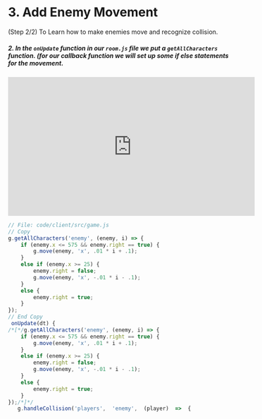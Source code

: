 
# 3. Add Enemy Movement
 (Step 2/2) To Learn how to make enemies move and recognize collision.

##### 2. In the `onUpdate` function in our `room.js` file we put a `getAllCharacters`  _function_. (for our callback function we will set up some if else statements for the movement.

<iframe width="560" height="315" src="https://www.youtube.com/embed/5mYBdR03rE4" frameborder="0" allow="accelerometer; autoplay; clipboard-write; encrypted-media; gyroscope; picture-in-picture" allowfullscreen></iframe><br>

```javascript
// File: code/client/src/game.js
// Copy
g.getAllCharacters('enemy', (enemy, i) => {
	if (enemy.x <= 575 && enemy.right == true) {
		g.move(enemy, 'x', .01 * i + .1);
	}
	else if (enemy.x >= 25) {
		enemy.right = false;
		g.move(enemy, 'x', -.01 * i - .1);
	}
	else {
		enemy.right = true;
	}
});
// End Copy
 onUpdate(dt) {
/*[*/g.getAllCharacters('enemy', (enemy, i) => {
	if (enemy.x <= 575 && enemy.right == true) {
		g.move(enemy, 'x', .01 * i + .1);
	}
	else if (enemy.x >= 25) {
		enemy.right = false;
		g.move(enemy, 'x', -.01 * i - .1);
	}
	else {
		enemy.right = true;
	}
});/*]*/
   g.handleCollision('players',  'enemy',  (player)  =>  {
```